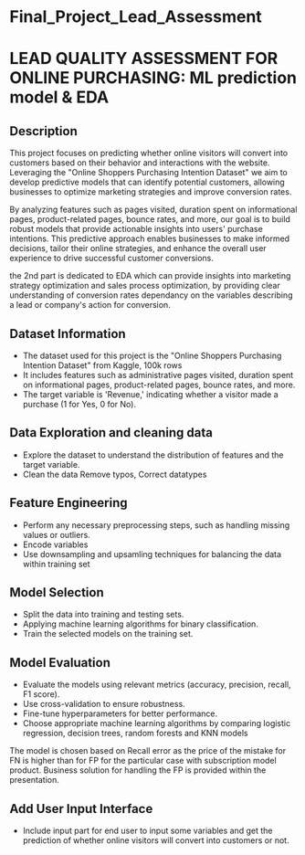 # Final_Project_Lead_Assessment

# LEAD QUALITY ASSESSMENT FOR ONLINE PURCHASING: ML prediction model & EDA 

## Description
This project focuses on predicting whether online visitors will convert into customers based on their behavior and interactions with the website. Leveraging the "Online Shoppers Purchasing Intention Dataset" we aim to develop predictive models that can identify potential customers, allowing businesses to optimize marketing strategies and improve conversion rates.

By analyzing features such as pages visited, duration spent on informational pages, product-related pages, bounce rates, and more, our goal is to build robust models that provide actionable insights into users' purchase intentions. This predictive approach enables businesses to make informed decisions, tailor their online strategies, and enhance the overall user experience to drive successful customer conversions.

the 2nd part is dedicated to EDA which can provide insights into marketing strategy optimization and sales process optimization, by providing clear understanding of conversion rates dependancy on the variables describing a lead or company's action for conversion.

## Dataset Information
- The dataset used for this project is the "Online Shoppers Purchasing Intention Dataset" from Kaggle, 100k rows
- It includes features such as administrative pages visited, duration spent on informational pages, product-related pages, bounce rates, and more.
- The target variable is 'Revenue,' indicating whether a visitor made a purchase (1 for Yes, 0 for No).

## Data Exploration and cleaning data
- Explore the dataset to understand the distribution of features and the target variable.
- Clean the data Remove typos, Correct datatypes

## Feature Engineering
- Perform any necessary preprocessing steps, such as handling missing values or outliers.
- Encode variables
- Use downsampling and upsamling techniques for balancing the data within training set

## Model Selection
- Split the data into training and testing sets.
- Applying machine learning algorithms for binary classification.
- Train the selected models on the training set.


## Model Evaluation
- Evaluate the models using relevant metrics (accuracy, precision, recall, F1 score).
- Use cross-validation to ensure robustness.
- Fine-tune hyperparameters for better performance.
- Choose appropriate machine learning algorithms by comparing logistic regression, decision trees, random forests and KNN models

The model is chosen based on Recall error as the price of the mistake for FN is higher than for FP for the particular case with subscription model product. Business solution for handling the FP is provided within the presentation.

## Add User Input Interface 
- Include input part for end user to input some variables and get the prediction of whether online visitors will convert into customers or not.